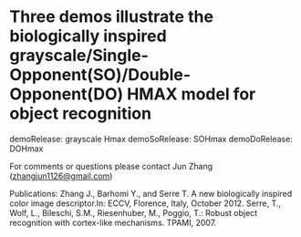 Three demos illustrate the biologically inspired grayscale/Single-Opponent(SO)/Double-Opponent(DO) HMAX model for object recognition
===============

demoRelease: grayscale Hmax
demoSoRelease: SOHmax
demoDoRelease: DOHmax


For comments or questions please contact Jun Zhang (zhangjun1126@gmail.com)


Publications:
Zhang J., Barhomi Y., and Serre T. A new biologically inspired color image descriptor.In: ECCV, Florence, Italy, October 2012. 
Serre, T., Wolf, L., Bileschi, S.M., Riesenhuber, M., Poggio, T.: Robust object recognition with cortex-like mechanisms. TPAMI, 2007.
